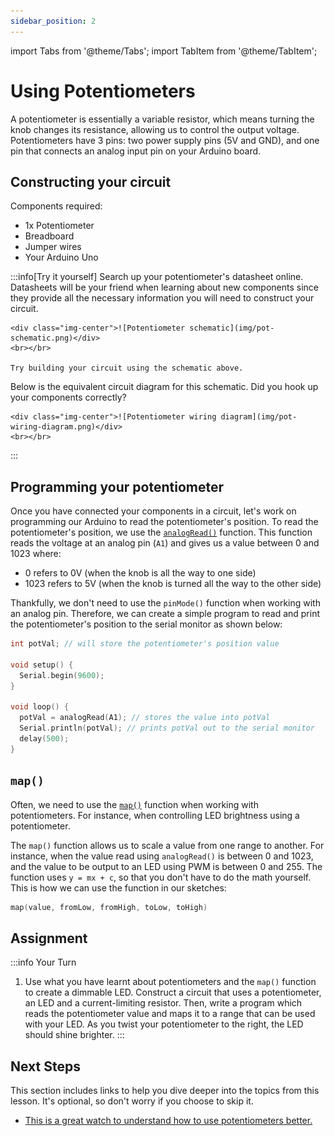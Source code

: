 ```yaml
---
sidebar_position: 2
---
```


import Tabs from '@theme/Tabs';
import TabItem from '@theme/TabItem';

# Using Potentiometers

A potentiometer is essentially a variable resistor, which means turning the knob changes its resistance, allowing us to control the output voltage. Potentiometers have 3 pins: two power supply pins (5V and GND), and one pin that connects an analog input pin on your Arduino board. 

## Constructing your circuit

Components required:
- 1x Potentiometer
- Breadboard
- Jumper wires
- Your Arduino Uno

:::info[Try it yourself]
<Tabs>
  <TabItem value="problem" label="Problem">
    Search up your potentiometer's datasheet online. Datasheets will be your friend when learning about new components since they provide all the necessary information you will need to construct your circuit. 
    
    <div class="img-center">![Potentiometer schematic](img/pot-schematic.png)</div>
    <br></br>

    Try building your circuit using the schematic above.
  </TabItem>
  <TabItem value="solution" label="Solution">
    Below is the equivalent circuit diagram for this schematic. Did you hook up your components correctly?

    <div class="img-center">![Potentiometer wiring diagram](img/pot-wiring-diagram.png)</div>
    <br></br>
  </TabItem>
</Tabs>
:::

## Programming your potentiometer

Once you have connected your components in a circuit, let's work on programming our Arduino to read the potentiometer's position. To read the potentiometer's position, we use the [`analogRead()`](https://docs.arduino.cc/language-reference/en/functions/analog-io/analogRead/) function. This function reads the voltage at an analog pin (`A1`) and gives us a value between 0 and 1023 where:

- 0 refers to 0V (when the knob is all the way to one side)
- 1023 refers to 5V (when the knob is turned all the way to the other side)

Thankfully, we don't need to use the `pinMode()` function when working with an analog pin. Therefore, we can create a simple program to read and print the potentiometer's position to the serial monitor as shown below:

```cpp
int potVal; // will store the potentiometer's position value

void setup() {
  Serial.begin(9600);
}

void loop() {
  potVal = analogRead(A1); // stores the value into potVal
  Serial.println(potVal); // prints potVal out to the serial monitor
  delay(500); 
}
```

## `map()` 

Often, we need to use the [`map()`](https://docs.arduino.cc/language-reference/en/functions/math/map/) function when working with potentiometers. For instance, when controlling LED brightness using a potentiometer. 

The `map()` function allows us to scale a value from one range to another. For instance, when the value read using `analogRead()` is between 0 and 1023, and the value to be output to an LED using PWM is between 0 and 255. The function uses `y = mx + c`, so that you don't have to do the math yourself. This is how we can use the function in our sketches:

```cpp
map(value, fromLow, fromHigh, toLow, toHigh)
```

## Assignment 

:::info Your Turn
1. Use what you have learnt about potentiometers and the `map()` function to create a dimmable LED. Construct a circuit that uses a potentiometer, an LED and a current-limiting resistor. Then, write a program which reads the potentiometer value and maps it to a range that can be used with your LED. As you twist your potentiometer to the right, the LED should shine brighter. 
:::

## Next Steps

This section includes links to help you dive deeper into the topics from this lesson. It's optional, so don't worry if you choose to skip it.

- [This is a great watch to understand how to use potentiometers better.](https://www.youtube.com/watch?v=Wa8CjGsOFzY&pp=0gcJCfwAo7VqN5tD)
